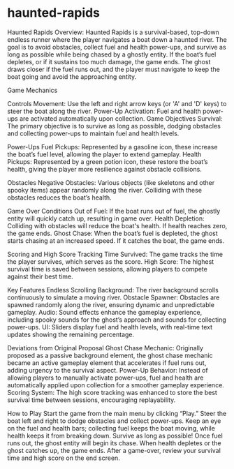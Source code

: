 # haunted-rapids
Haunted Rapids Overview:
Haunted Rapids is a survival-based, top-down endless runner where the player navigates a boat down a haunted river. The goal is to avoid obstacles, collect fuel and health power-ups, and survive as long as possible while being chased by a ghostly entity. If the boat’s fuel depletes, or if it sustains too much damage, the game ends. The ghost draws closer if the fuel runs out, and the player must navigate to keep the boat going and avoid the approaching entity.

Game Mechanics

Controls
Movement: Use the left and right arrow keys (or 'A' and 'D' keys) to steer the boat along the river.
Power-Up Activation: Fuel and health power-ups are activated automatically upon collection.
Game Objectives
Survival: The primary objective is to survive as long as possible, dodging obstacles and collecting power-ups to maintain fuel and health levels.

Power-Ups
Fuel Pickups: Represented by a gasoline icon, these increase the boat’s fuel level, allowing the player to extend gameplay.
Health Pickups: Represented by a green potion icon, these restore the boat’s health, giving the player more resilience against obstacle collisions.

Obstacles
Negative Obstacles: Various objects (like skeletons and other spooky items) appear randomly along the river. Colliding with these obstacles reduces the boat’s health.

Game Over Conditions
Out of Fuel: If the boat runs out of fuel, the ghostly entity will quickly catch up, resulting in game over.
Health Depletion: Colliding with obstacles will reduce the boat's health. If health reaches zero, the game ends.
Ghost Chase: When the boat’s fuel is depleted, the ghost starts chasing at an increased speed. If it catches the boat, the game ends.

Scoring and High Score Tracking
Time Survived: The game tracks the time the player survives, which serves as the score.
High Score: The highest survival time is saved between sessions, allowing players to compete against their best time.

Key Features
Endless Scrolling Background: The river background scrolls continuously to simulate a moving river.
Obstacle Spawner: Obstacles are spawned randomly along the river, ensuring dynamic and unpredictable gameplay.
Audio: Sound effects enhance the gameplay experience, including spooky sounds for the ghost’s approach and sounds for collecting power-ups.
UI: Sliders display fuel and health levels, with real-time text updates showing the remaining percentage.

Deviations from Original Proposal
Ghost Chase Mechanic: Originally proposed as a passive background element, the ghost chase mechanic became an active gameplay element that accelerates if fuel runs out, adding urgency to the survival aspect.
Power-Up Behavior: Instead of allowing players to manually activate power-ups, fuel and health are automatically applied upon collection for a smoother gameplay experience.
Scoring System: The high score tracking was enhanced to store the best survival time between sessions, encouraging replayability.

How to Play
Start the game from the main menu by clicking “Play.”
Steer the boat left and right to dodge obstacles and collect power-ups.
Keep an eye on the fuel and health bars; collecting fuel keeps the boat moving, while health keeps it from breaking down.
Survive as long as possible! Once fuel runs out, the ghost entity will begin its chase. When health depletes or the ghost catches up, the game ends.
After a game-over, review your survival time and high score on the end screen.
